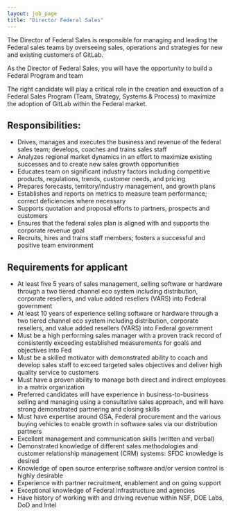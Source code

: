 ```yaml
---
layout: job_page
title: "Director Federal Sales"
---
```


The Director of Federal Sales is responsible for managing and leading the Federal sales teams by overseeing sales, operations and strategies for new and existing customers of GitLab. 

As the Director of Federal Sales, you will have the opportunity to build a Federal Program and team

The right candidate will play a critical role in the creation and exeuction of a Federal Sales Program (Team, Strategy, Systems & Process) to maximize the adoption of GitLab within the Federal market.

## Responsibilities:
* Drives, manages and executes the business and revenue of the federal sales team; develops, coaches and trains sales staff
* Analyzes regional market dynamics in an effort to maximize existing successes and to create new sales growth opportunities
* Educates team on significant industry factors including competitive products, regulations, trends, customer needs, and pricing
* Prepares forecasts, territory/industry management, and growth plans
* Establishes and reports on metrics to measure team performance; correct deficiencies where necessary
* Supports quotation and proposal efforts to partners, prospects and customers
* Ensures that the federal sales plan is aligned with and supports the corporate revenue goal
* Recruits, hires and trains staff members; fosters a successful and positive team environment

## Requirements for applicant
* At least five 5 years of sales management, selling software or hardware through a two tiered channel eco system including distribution, corporate resellers, and value added resellers (VARS) into Federal government
* At least 10 years of experience selling software or hardware through a two tiered channel eco system including distribution, corporate resellers, and value added resellers (VARS) into Federal government
* Must be a high performing sales manager with a proven track record of consistently exceeding established measurements for goals and objectives into Fed
* Must be a skilled motivator with demonstrated ability to coach and develop sales staff to exceed targeted sales objectives and deliver high quality service to customers
* Must have a proven ability to manage both direct and indirect employees in a matrix organization
* Preferred candidates will have experience in business-to-business selling and managing using a consultative sales approach, and will have strong demonstrated partnering and closing skills
* Must have expertise around GSA, Federal procurement and the various buying vehicles to enable growth in software sales via our distribution partners
* Excellent management and communication skills (written and verbal)
* Demonstrated knowledge of different sales methodologies and customer relationship management (CRM) systems: SFDC knowledge is desired
* Knowledge of open source enterprise software and/or version control is highly desirable
* Experience with partner recruitment, enablement and on going support
* Exceptional knowledge of Federal infrastructure and agencies
* Have history of working with and driving revenue within NSF, DOE Labs, DoD and Intel